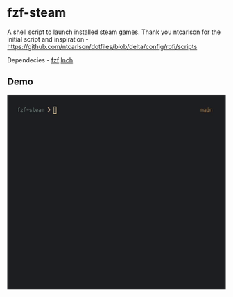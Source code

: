 # fzf-steam
A shell script to launch installed steam games.
Thank you ntcarlson for the initial script and inspiration - https://github.com/ntcarlson/dotfiles/blob/delta/config/rofi/scripts

Dependecies - [fzf](https://github.com/junegunn/fzf) [lnch](https://github.com/oem/lnch)

## Demo

<img src="./fzfsteam.gif" alt="fzf-steam demo" height="450"> 
